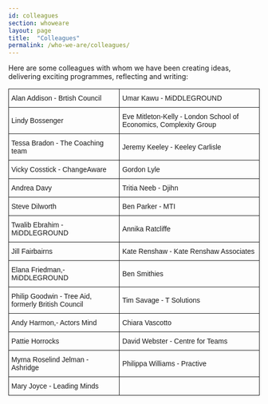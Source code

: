 ```yaml
---
id: colleagues
section: whoweare
layout: page
title:  "Colleagues"
permalink: /who-we-are/colleagues/
---
```


Here are some colleagues with whom we have been creating ideas, delivering exciting programmes, reflecting and writing:

<style type="text/css">
.tg  {border-collapse:collapse;border-spacing:0;}
.tg td{font-family:Arial, sans-serif;font-size:14px;padding:10px 5px;border-style:solid;border-width:1px;overflow:hidden;word-break:normal;}
.tg th{font-family:Arial, sans-serif;font-size:14px;font-weight:normal;padding:10px 5px;border-style:solid;border-width:1px;overflow:hidden;word-break:normal;}
</style>
<table class="tg">
  <tr>
    <td class="tg-031e">Alan Addison - Brtish Council</th>
    <td class="tg-031e">Umar Kawu - MiDDLEGROUND</th>
  </tr>
  <tr>
    <td class="tg-031e">Lindy Bossenger</td>
    <td class="tg-031e">Eve Mitleton-Kelly - London School of Economics, Complexity Group</td>
  </tr>
  <tr>
    <td class="tg-031e">Tessa Bradon - The Coaching team</td>
    <td class="tg-031e">Jeremy Keeley - Keeley Carlisle</td>
  </tr>
  <tr>
    <td class="tg-031e">Vicky Cosstick - ChangeAware</td>
    <td class="tg-031e">Gordon Lyle</td>
  </tr>
  <tr>
    <td class="tg-031e">Andrea Davy</td>
    <td class="tg-031e">Tritia Neeb - Djihn</td>
  </tr>
  <tr>
    <td class="tg-031e">Steve Dilworth</td>
    <td class="tg-031e">Ben Parker - MTI</td>
  </tr>
  <tr>
    <td class="tg-031e">Twalib Ebrahim - MiDDLEGROUND</td>
    <td class="tg-031e">Annika Ratcliffe</td>
  </tr>
  <tr>
    <td class="tg-031e">Jill Fairbairns</td>
    <td class="tg-031e">Kate Renshaw - Kate Renshaw Associates</td>
  </tr>
  <tr>
    <td class="tg-031e">Elana Friedman,- MiDDLEGROUND</td>
    <td class="tg-031e">Ben Smithies</td>
  </tr>
  <tr>
    <td class="tg-031e">Philip Goodwin - Tree Aid, formerly British Council</td>
    <td class="tg-031e">Tim Savage - T Solutions</td>
  </tr>
  <tr>
    <td class="tg-031e">Andy Harmon,- Actors Mind</td>
    <td class="tg-031e">Chiara Vascotto<br></td>
  </tr>
  <tr>
    <td class="tg-031e">Pattie Horrocks</td>
    <td class="tg-031e">David Webster - Centre for Teams<br></td>
  </tr>
  <tr>
    <td class="tg-031e">Myrna Roselind Jelman - Ashridge</td>
    <td class="tg-031e">Philippa Williams - Practive<br></td>
  </tr>
  <tr>
    <td class="tg-031e">Mary Joyce - Leading Minds</td>
    <td class="tg-031e"></td>
  </tr>
</table>